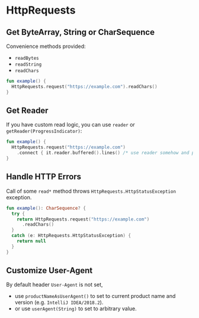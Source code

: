 # HttpRequests

## Get ByteArray, String or CharSequence

Convenience methods provided:

* `readBytes`
* `readString`
* `readChars`

```kotlin
fun example() {
  HttpRequests.request("https://example.com").readChars()
}
```

## Get Reader

If you have custom read logic, you can use `reader` or `getReader(ProgressIndicator)`:

```kotlin
fun example() {
  HttpRequests.request("https://example.com")
    .connect { it.reader.buffered().lines() /* use reader somehow and produce some result */ }
}
```

## Handle HTTP Errors

Call of some `read*` method throws `HttpRequests.HttpStatusException` exception.


```kotlin
fun example(): CharSequence? {
  try {
    return HttpRequests.request("https://example.com")
      .readChars()
  }
  catch (e: HttpRequests.HttpStatusException) {
    return null
  }
}
```

## Customize User-Agent

By default header `User-Agent` is not set, 
* use `productNameAsUserAgent()` to set to current product name and version (e.g. `IntelliJ IDEA/2018.2`).
* or use `userAgent(String)` to set to arbitrary value.